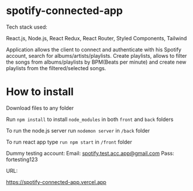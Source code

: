﻿# spotify-connected-app

Tech stack used:

React.js, Node.js, React Redux, React Router, Styled Components, Tailwind

Application allows the client to connect and authenticate with his Spotify account, search for albums/artists/playlists. Create playlists, allows to filter the songs from albums/playlists by BPM(Beats per minute) and create new playlists from the filtered/selected songs.

# How to install


Download files to any folder

Run `npm install` to install `node_modules` in both `front` and `back` folders

To run the node.js server run `nodemon server` in `/back` folder

To run react app type `run npm start` in `/front` folder

Dummy testing account:
Email: spotify.test.acc.app@gmail.com
Pass: fortesting123

URL:

https://spotify-connected-app.vercel.app

